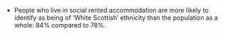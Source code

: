 -   People who live in social rented accommodation are more likely to
    identify as being of ‘White Scottish’ ethnicity than the population
    as a whole: 84% compared to 78%.
